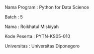 Nama Program 	: Python for Data Science

Batch			: 5

Nama			: Roikhatul Miskiyah

Kode Peserta	: PYTN-KS05-010

Universitas		: Universitas Diponegoro
